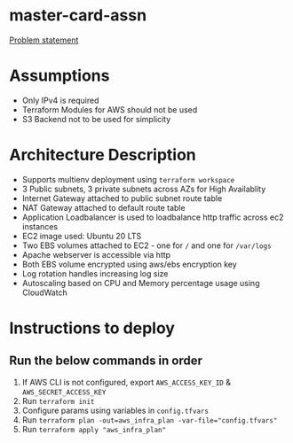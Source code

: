 # master-card-assn
[Problem statement](./PROBLEM_STATEMENT.MD) 

# Assumptions
- Only IPv4 is required
- Terraform Modules for AWS should not be used
- S3 Backend not to be used for simplicity


# Architecture Description
- Supports multienv deployment using `terraform workspace`
- 3 Public subnets, 3 private subnets across AZs for High Availablity
- Internet Gateway attached to public subnet route table
- NAT Gateway attached to default route table
- Application Loadbalancer is used to loadbalance http traffic across ec2 instances
- EC2 image used: Ubuntu 20 LTS
- Two EBS volumes attached to EC2 - one for `/` and one for `/var/logs`
- Apache webserver is accessible via http
- Both EBS volume encrypted using aws/ebs encryption key
- Log rotation handles increasing log size
- Autoscaling based on CPU and Memory percentage usage using CloudWatch


# Instructions to deploy
## Run the below commands in order
1. If AWS CLI is not configured, export `AWS_ACCESS_KEY_ID` & `AWS_SECRET_ACCESS_KEY`
2. Run `terraform init`
3. Configure params using variables in `config.tfvars`  
3. Run `terraform plan -out=aws_infra_plan -var-file="config.tfvars"`
4. Run `terraform apply "aws_infra_plan"`